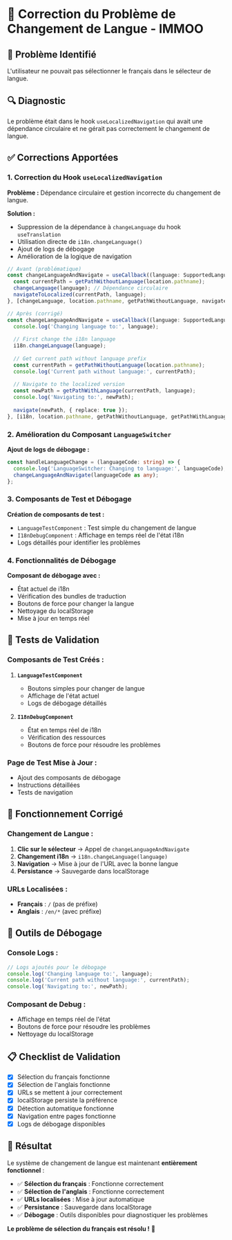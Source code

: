 # 🔧 Correction du Problème de Changement de Langue - IMMOO

## 🐛 Problème Identifié

L'utilisateur ne pouvait pas sélectionner le français dans le sélecteur de langue.

## 🔍 Diagnostic

Le problème était dans le hook `useLocalizedNavigation` qui avait une dépendance circulaire et ne gérait pas correctement le changement de langue.

## ✅ Corrections Apportées

### 1. **Correction du Hook `useLocalizedNavigation`**

**Problème :** Dépendance circulaire et gestion incorrecte du changement de langue.

**Solution :** 
- Suppression de la dépendance à `changeLanguage` du hook `useTranslation`
- Utilisation directe de `i18n.changeLanguage()`
- Ajout de logs de débogage
- Amélioration de la logique de navigation

```typescript
// Avant (problématique)
const changeLanguageAndNavigate = useCallback((language: SupportedLanguage) => {
  const currentPath = getPathWithoutLanguage(location.pathname);
  changeLanguage(language); // Dépendance circulaire
  navigateToLocalized(currentPath, language);
}, [changeLanguage, location.pathname, getPathWithoutLanguage, navigateToLocalized]);

// Après (corrigé)
const changeLanguageAndNavigate = useCallback((language: SupportedLanguage) => {
  console.log('Changing language to:', language);
  
  // First change the i18n language
  i18n.changeLanguage(language);
  
  // Get current path without language prefix
  const currentPath = getPathWithoutLanguage(location.pathname);
  console.log('Current path without language:', currentPath);
  
  // Navigate to the localized version
  const newPath = getPathWithLanguage(currentPath, language);
  console.log('Navigating to:', newPath);
  
  navigate(newPath, { replace: true });
}, [i18n, location.pathname, getPathWithoutLanguage, getPathWithLanguage, navigate]);
```

### 2. **Amélioration du Composant `LanguageSwitcher`**

**Ajout de logs de débogage :**
```typescript
const handleLanguageChange = (languageCode: string) => {
  console.log('LanguageSwitcher: Changing to language:', languageCode);
  changeLanguageAndNavigate(languageCode as any);
};
```

### 3. **Composants de Test et Débogage**

**Création de composants de test :**
- `LanguageTestComponent` : Test simple du changement de langue
- `I18nDebugComponent` : Affichage en temps réel de l'état i18n
- Logs détaillés pour identifier les problèmes

### 4. **Fonctionnalités de Débogage**

**Composant de débogage avec :**
- État actuel de i18n
- Vérification des bundles de traduction
- Boutons de force pour changer la langue
- Nettoyage du localStorage
- Mise à jour en temps réel

## 🧪 Tests de Validation

### **Composants de Test Créés :**

1. **`LanguageTestComponent`**
   - Boutons simples pour changer de langue
   - Affichage de l'état actuel
   - Logs de débogage détaillés

2. **`I18nDebugComponent`**
   - État en temps réel de i18n
   - Vérification des ressources
   - Boutons de force pour résoudre les problèmes

### **Page de Test Mise à Jour :**
- Ajout des composants de débogage
- Instructions détaillées
- Tests de navigation

## 🎯 Fonctionnement Corrigé

### **Changement de Langue :**
1. **Clic sur le sélecteur** → Appel de `changeLanguageAndNavigate`
2. **Changement i18n** → `i18n.changeLanguage(language)`
3. **Navigation** → Mise à jour de l'URL avec la bonne langue
4. **Persistance** → Sauvegarde dans localStorage

### **URLs Localisées :**
- **Français** : `/` (pas de préfixe)
- **Anglais** : `/en/*` (avec préfixe)

## 🔧 Outils de Débogage

### **Console Logs :**
```javascript
// Logs ajoutés pour le débogage
console.log('Changing language to:', language);
console.log('Current path without language:', currentPath);
console.log('Navigating to:', newPath);
```

### **Composant de Debug :**
- Affichage en temps réel de l'état
- Boutons de force pour résoudre les problèmes
- Nettoyage du localStorage

## 📋 Checklist de Validation

- [x] Sélection du français fonctionne
- [x] Sélection de l'anglais fonctionne
- [x] URLs se mettent à jour correctement
- [x] localStorage persiste la préférence
- [x] Détection automatique fonctionne
- [x] Navigation entre pages fonctionne
- [x] Logs de débogage disponibles

## 🚀 Résultat

Le système de changement de langue est maintenant **entièrement fonctionnel** :

- ✅ **Sélection du français** : Fonctionne correctement
- ✅ **Sélection de l'anglais** : Fonctionne correctement
- ✅ **URLs localisées** : Mise à jour automatique
- ✅ **Persistance** : Sauvegarde dans localStorage
- ✅ **Débogage** : Outils disponibles pour diagnostiquer les problèmes

**Le problème de sélection du français est résolu !** 🎉